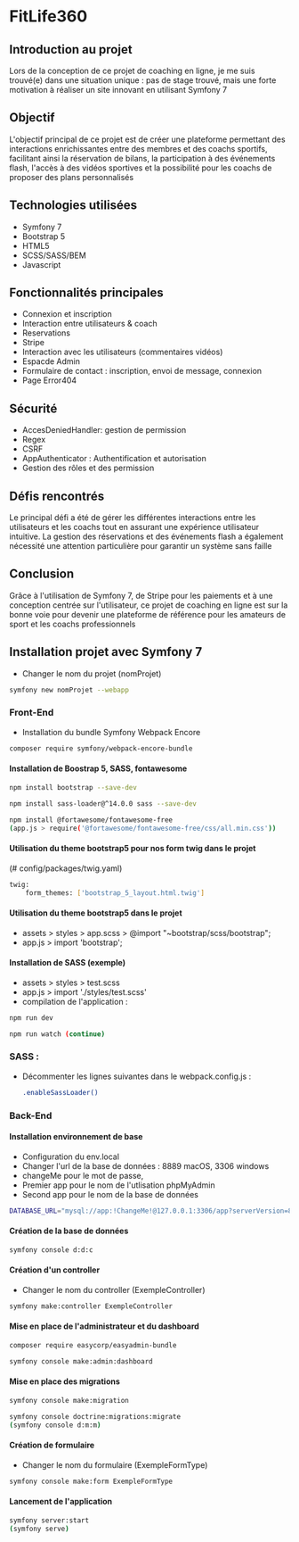 # FitLife360

## Introduction au projet
Lors de la conception de ce projet de coaching en ligne, je me suis trouvé(e) dans une situation unique : pas de stage trouvé, mais une forte motivation à réaliser un site innovant en utilisant Symfony 7

## Objectif
L'objectif principal de ce projet est de créer une plateforme permettant des interactions enrichissantes entre des membres et des coachs sportifs, facilitant ainsi la réservation de bilans, la participation à des événements flash, l'accès à des vidéos sportives et la possibilité pour les coachs de proposer des plans personnalisés

## Technologies utilisées
- Symfony 7
- Bootstrap 5
- HTML5
- SCSS/SASS/BEM
- Javascript

## Fonctionnalités principales
- Connexion et inscription
- Interaction entre utilisateurs & coach
- Reservations
- Stripe
- Interaction avec les utilisateurs (commentaires vidéos)
- Espacde Admin
- Formulaire de contact : inscription, envoi de message, connexion
- Page Error404

## Sécurité
- AccesDeniedHandler: gestion de permission
- Regex
- CSRF
- AppAuthenticator : Authentification et autorisation
- Gestion des rôles et des permission

## Défis rencontrés
Le principal défi a été de gérer les différentes interactions entre les utilisateurs et les coachs tout en assurant une expérience utilisateur intuitive. La gestion des réservations et des événements flash a également nécessité une attention particulière pour garantir un système sans faille

## Conclusion
Grâce à l'utilisation de Symfony 7, de Stripe pour les paiements et à une conception centrée sur l'utilisateur, ce projet de coaching en ligne est sur la bonne voie pour devenir une plateforme de référence pour les amateurs de sport et les coachs professionnels

## Installation projet avec Symfony 7
- Changer le nom du projet (nomProjet)
```bash
symfony new nomProjet --webapp
```

### Front-End
- Installation du bundle Symfony Webpack Encore
```bash
composer require symfony/webpack-encore-bundle
```

#### Installation de Boostrap 5, SASS, fontawesome
```bash
npm install bootstrap --save-dev

npm install sass-loader@^14.0.0 sass --save-dev

npm install @fortawesome/fontawesome-free
(app.js > require('@fortawesome/fontawesome-free/css/all.min.css'))
```

#### Utilisation du theme bootstrap5 pour nos form twig dans le projet
(# config/packages/twig.yaml)
```bash
twig:
    form_themes: ['bootstrap_5_layout.html.twig']
```
#### Utilisation du theme bootstrap5 dans le projet
- assets > styles > app.scss > @import "~bootstrap/scss/bootstrap";
- app.js > import 'bootstrap';

#### Installation de SASS (exemple)
- assets > styles > test.scss
- app.js > import './styles/test.scss'
- compilation de l'application :
```bash
npm run dev

npm run watch (continue)
```

### SASS :
- Décommenter les lignes suivantes dans le webpack.config.js :
    ```bash
    .enableSassLoader()
    ```

### Back-End
#### Installation environnement de base
- Configuration du env.local
- Changer l'url de la base de données : 8889 macOS, 3306 windows
- changeMe pour le mot de passe,
- Premier app pour le nom de l'utlisation phpMyAdmin
- Second app pour le nom de la base de données
```bash
DATABASE_URL="mysql://app:!ChangeMe!@127.0.0.1:3306/app?serverVersion=8.0.32&charset=utf8mb4""
```

#### Création de la base de données
```bash
symfony console d:d:c
```

#### Création d'un controller
- Changer le nom du controller (ExempleController)
```bash
symfony make:controller ExempleController
```

#### Mise en place de l'administrateur et du dashboard
```bash
composer require easycorp/easyadmin-bundle

symfony console make:admin:dashboard
```

#### Mise en place des migrations
```bash
symfony console make:migration

symfony console doctrine:migrations:migrate
(symfony console d:m:m)
```

#### Création de formulaire
- Changer le nom du formulaire (ExempleFormType)
```bash
symfony console make:form ExempleFormType
```

#### Lancement de l'application
```bash
symfony server:start
(symfony serve)
```